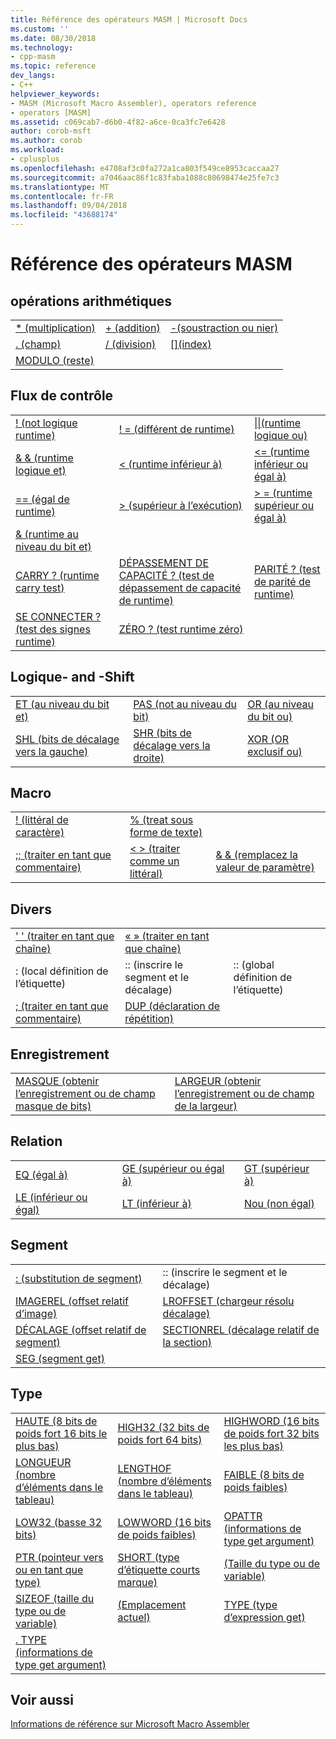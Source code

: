 ```yaml
---
title: Référence des opérateurs MASM | Microsoft Docs
ms.custom: ''
ms.date: 08/30/2018
ms.technology:
- cpp-masm
ms.topic: reference
dev_langs:
- C++
helpviewer_keywords:
- MASM (Microsoft Macro Assembler), operators reference
- operators [MASM]
ms.assetid: c069cab7-d6b0-4f82-a6ce-0ca3fc7e6428
author: corob-msft
ms.author: corob
ms.workload:
- cplusplus
ms.openlocfilehash: e4708af3c0fa272a1ca803f549ce8953caccaa27
ms.sourcegitcommit: a7046aac86f1c83faba1088c80698474e25fe7c3
ms.translationtype: MT
ms.contentlocale: fr-FR
ms.lasthandoff: 09/04/2018
ms.locfileid: "43688174"
---
```

# <a name="masm-operators-reference"></a>Référence des opérateurs MASM

## <a name="arithmetic"></a>opérations arithmétiques

||||
|-|-|-|
|[* (multiplication)](operator-multiply.md)|[+ (addition)](operator-add.md)|[-(soustraction ou nier)](operator-subtract-2.md)|
|[. (champ)](operator-dot.md)|[/ (division)](operator-subtract-1.md)|[&#91;&#93;(index)](operator-brackets.md)|
|[MODULO (reste)](operator-mod.md)|||

## <a name="control-flow"></a>Flux de contrôle

||||
|-|-|-|
|[! (not logique runtime)](operator-logical-not-masm-run-time.md)|[! = (différent de runtime)](operator-not-equal-masm.md)|[&#124;&#124;(runtime logique ou)](operator-logical-or.md)|
|[& & (runtime logique et)](operator-logical-and-masm-run-time.md)|[< (runtime inférieur à)](operator-less-than-masm-run-time.md)|[\<= (runtime inférieur ou égal à)](operator-less-or-equal-masm-run-time.md)|
|[== (égal de runtime)](operator-equal-masm-run-time.md)|[> (supérieur à l’exécution)](operator-greater-than-masm-run-time.md)|[> = (runtime supérieur ou égal à)](operator-greater-or-equal-masm-run-time.md)|
|[& (runtime au niveau du bit et)](operator-bitwise-and.md)|||
|[CARRY ? (runtime carry test)](operator-carry-q.md)|[DÉPASSEMENT DE CAPACITÉ ? (test de dépassement de capacité de runtime)](operator-overflow-q.md)|[PARITÉ ? (test de parité de runtime)](operator-parity-q.md)|
|[SE CONNECTER ? (test des signes runtime)](operator-sign-q.md)|[ZÉRO ? (test runtime zéro)](operator-zero-q.md)||

## <a name="logical-and-shift"></a>Logique- and -Shift

||||
|-|-|-|
|[ET (au niveau du bit et)](operator-and.md)|[PAS (not au niveau du bit)](operator-not.md)|[OR (au niveau du bit ou)](operator-or.md)|
|[SHL (bits de décalage vers la gauche)](operator-shl.md)|[SHR (bits de décalage vers la droite)](operator-shr.md)|[XOR (OR exclusif ou)](operator-xor.md)|

## <a name="macro"></a>Macro

||||
|-|-|-|
|[! (littéral de caractère)](operator-logical-not-masm.md)|[% (treat sous forme de texte)](operator-percent.md)||
|[;; (traiter en tant que commentaire)](operator-semicolons.md)|[&lt; &gt; (traiter comme un littéral)](operator-literal.md)|[& & (remplacez la valeur de paramètre)](operator-logical-and-masm.md)|

## <a name="miscellaneous"></a>Divers

||||
|-|-|-|
|[' ' (traiter en tant que chaîne)](operator-single-quote.md)|[« » (traiter en tant que chaîne)](operator-double-quote.md)||
|: (local définition de l’étiquette)|:: (inscrire le segment et le décalage)|:: (global définition de l’étiquette)|
|[; (traiter en tant que commentaire)](operator-semicolon.md)|[DUP (déclaration de répétition)](operator-dup.md)||

## <a name="record"></a>Enregistrement

|||
|-|-|
|[MASQUE (obtenir l’enregistrement ou de champ masque de bits)](operator-mask.md)|[LARGEUR (obtenir l’enregistrement ou de champ de la largeur)](operator-width.md)|

## <a name="relational"></a>Relation

||||
|-|-|-|
|[EQ (égal à)](operator-eq.md)|[GE (supérieur ou égal à)](operator-ge.md)|[GT (supérieur à)](operator-gt.md)|
|[LE (inférieur ou égal)](operator-le.md)|[LT (inférieur à)](operator-lt.md)|[Nou (non égal)](operator-ne.md)|

## <a name="segment"></a>Segment

|||
|-|-|
|[: (substitution de segment)](operator-colon.md)|:: (inscrire le segment et le décalage)|
|[IMAGEREL (offset relatif d’image)](operator-imagerel.md)|[LROFFSET (chargeur résolu décalage)](operator-lroffset.md)|
|[DÉCALAGE (offset relatif de segment)](operator-offset.md)|[SECTIONREL (décalage relatif de la section)](operator-sectionrel.md)|
|[SEG (segment get)](operator-seg.md)||

## <a name="type"></a>Type

||||
|-|-|-|
|[HAUTE (8 bits de poids fort 16 bits le plus bas)](operator-high.md)|[HIGH32 (32 bits de poids fort 64 bits)](operator-high32.md)|[HIGHWORD (16 bits de poids fort 32 bits les plus bas)](operator-highword.md)|
|[LONGUEUR (nombre d’éléments dans le tableau)](operator-length.md)|[LENGTHOF (nombre d’éléments dans le tableau)](operator-lengthof.md)|[FAIBLE (8 bits de poids faibles)](operator-low.md)|
|[LOW32 (basse 32 bits)](operator-low32.md)|[LOWWORD (16 bits de poids faibles)](operator-lowword.md)|[OPATTR (informations de type get argument)](operator-opattr.md)|
|[PTR (pointeur vers ou en tant que type)](operator-ptr.md)|[SHORT (type d’étiquette courts marque)](operator-short.md)|[(Taille du type ou de variable)](operator-size.md)|
|[SIZEOF (taille du type ou de variable)](operator-sizeof.md)|[(Emplacement actuel)](operator-this.md)|[TYPE (type d’expression get)](operator-type.md)|
|[. TYPE (informations de type get argument)](operator-dot-type.md)|||

## <a name="see-also"></a>Voir aussi

[Informations de référence sur Microsoft Macro Assembler](microsoft-macro-assembler-reference.md)<br/>